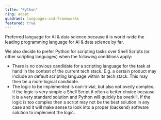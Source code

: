 ```yaml
---
title: "Python"
ring: adopt
quadrant: languages-and-frameworks
featured: true
---
```


Preferred language for AI & data science because it is world-wide the leading programming language
for AI & data science by far.

We also decide to prefer Python for scripting tasks over Shell Scripts (or other scripting languages)
when the following conditions apply:

- There is no obvious candidate for a scripting language for the task at hand in the context of the
current tech stack. E.g. a certain product may include an default scripting language within its tech
stack. This may then be a more logical candidate.
- The logic to be implemented is non-trivial, but also not overly complex. If the logic is very simple
a Shell Script if often a better choice because it is a very standard solution and Python will
quickly be overkill. If the logic is too complex then a script may not be the best solution in any
case and it will make sense to look into a proper (backend) software solution to implement the
logic.